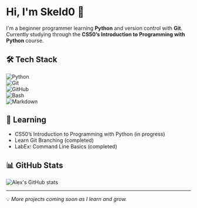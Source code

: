 # Hi, I'm Skeld0 👋  

I'm a beginner programmer learning **Python** and version control with **Git**.  
Currently studying through the **CS50’s Introduction to Programming with Python** course.  

## 🛠️ Tech Stack
![Python](https://img.shields.io/badge/Python-3776AB?style=for-the-badge&logo=python&logoColor=white)  
![Git](https://img.shields.io/badge/Git-F05032?style=for-the-badge&logo=git&logoColor=white)  
![GitHub](https://img.shields.io/badge/GitHub-181717?style=for-the-badge&logo=github&logoColor=white)  
![Bash](https://img.shields.io/badge/Bash-4EAA25?style=for-the-badge&logo=gnubash&logoColor=white)  
![Markdown](https://img.shields.io/badge/Markdown-000000?style=for-the-badge&logo=markdown&logoColor=white)  

## 📖 Learning
- CS50’s Introduction to Programming with Python (in progress)  
- Learn Git Branching (completed)  
- LabEx: Command Line Basics (completed)

## 📊 GitHub Stats
![Alex's GitHub stats](https://github-readme-stats.vercel.app/api?username=Skeld0&show_icons=true&theme=default&hide_title=true)  

---

💡 *More projects coming soon as I learn and grow.*
